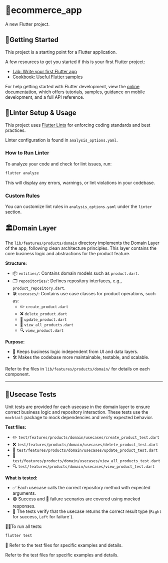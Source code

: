 # 🛒ecommerce_app


A new Flutter project.

## 🚀Getting Started

This project is a starting point for a Flutter application.

A few resources to get you started if this is your first Flutter project:

- [Lab: Write your first Flutter app](https://docs.flutter.dev/get-started/codelab)
- [Cookbook: Useful Flutter samples](https://docs.flutter.dev/cookbook)

For help getting started with Flutter development, view the
[online documentation](https://docs.flutter.dev/), which offers tutorials,
samples, guidance on mobile development, and a full API reference.

## 🧹Linter Setup & Usage


This project uses [Flutter Lints](https://pub.dev/packages/flutter_lints) for enforcing coding standards and best practices.

Linter configuration is found in `analysis_options.yaml`.

### How to Run Linter

To analyze your code and check for lint issues, run:

```powershell
flutter analyze
```

This will display any errors, warnings, or lint violations in your codebase.

### Custom Rules

You can customize lint rules in `analysis_options.yaml` under the `linter` section.
 
## 🏛️Domain Layer


The `lib/features/products/domain` directory implements the Domain Layer of the app, following clean architecture principles. This layer contains the core business logic and abstractions for the product feature.

**Structure:**
 - 📦 `entities/`: Contains domain models such as `product.dart`.
 - 🗂️ `repositories/`: Defines repository interfaces, e.g., `product_repository.dart`.
 - 🛠️ `usecases/`: Contains use case classes for product operations, such as:
    - ✏️ `create_product.dart`
    - ❌ `delete_product.dart`
    - 📝 `update_product.dart`
    - 👀 `view_all_products.dart`
    - 🔍 `view_product.dart`

**Purpose:**
 - 🧠 Keeps business logic independent from UI and data layers.
 - 🛠️ Makes the codebase more maintainable, testable, and scalable.

Refer to the files in `lib/features/products/domain/` for details on each component.

---

## 🧪Usecase Tests


Unit tests are provided for each usecase in the domain layer to ensure correct business logic and repository interaction. These tests use the `mocktail` package to mock dependencies and verify expected behavior.

**Test files:**
 - ✏️ `test/features/products/domain/usecases/create_product_test.dart`
 - ❌ `test/features/products/domain/usecases/delete_product_test.dart`
 - 📝 `test/features/products/domain/usecases/update_product_test.dart`
 - 👀 `test/features/products/domain/usecases/view_all_products_test.dart`
 - 🔍 `test/features/products/domain/usecases/view_product_test.dart`

**What is tested:**
 - ✅ Each usecase calls the correct repository method with expected arguments.
 - 🟢 Success and 🔴 failure scenarios are covered using mocked responses.
 - 🧾 The tests verify that the usecase returns the correct result type (`Right` for success, `Left` for failure`).

🧑‍🔬To run all tests:


```powershell
flutter test
```

📝 Refer to the test files for specific examples and details.

Refer to the test files for specific examples and details.
